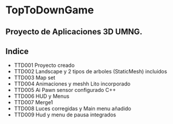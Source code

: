﻿# TopToDownGame
Proyecto de Aplicaciones 3D UMNG.
---
## Indice
* TTD001 Proyecto creado
* TTD002 Landscape y 2 tipos de arboles (StaticMesh) incluidos
* TTD003 Map set
* TTD004 Animaciones y meshh Lito incorporado
* TTD005 Ai Pawn sensor configurado C++
* TTD006 HUD y Menus
* TTD007 Merge1
* TTD008 Luces corregidas y Main menu añadido
* TTD009 Hud y menu de pausa integrados

